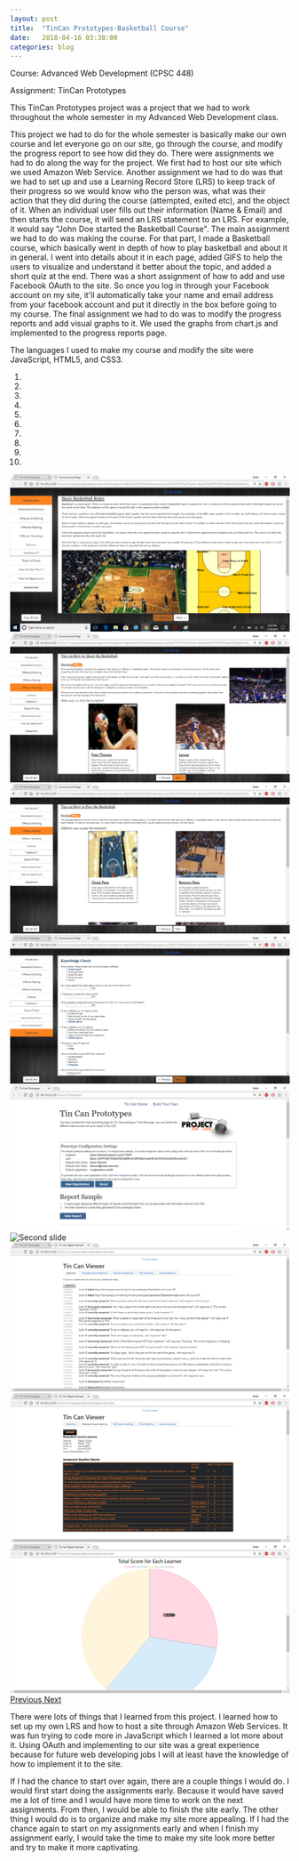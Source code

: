 ```yaml
---
layout: post
title:  "TinCan Prototypes-Basketball Course"
date:   2018-04-16 03:38:00
categories: blog
---
```

Course: Advanced Web Development (CPSC 448)

Assignment: TinCan Prototypes

This TinCan Prototypes project was a project that we had to work throughout the whole semester in my Advanced Web Development class.

This project we had to do for the whole semester is basically make our own course and let everyone go on our site, go through the course, and modify
the progress report to see how did they do. There were assignments we had to do along the way for the project. We first had to host our site which we used Amazon Web Service. 
Another assignment we had  to do was that we  had to set up and use a Learning Record Store (LRS) to keep 
track of their progress so we would know who the person was, what was their action that they did during the course (attempted, exited etc), and the 
object of it. When an individual user fills out their information (Name & Email) and then starts the course, it will send an LRS statement to
an LRS. For example, it would say "John Doe started the Basketball Course". The main assignment we had to do was making the course. 
For that part, I made a Basketball course, which basically went in depth of how to play basketball and about it in general. I went into details about it in each page,
added GIFS to help the users to 
visualize and understand it better about the topic, and added a short quiz at the end. There was a short assignment of how to add and use Facebook OAuth to the site. So once you log 
in through your Facebook account on my site, it'll automatically take your name and email address from your facebook account and put it directly
in the box before going to my course. The final assignment we had to do was to modify the progress reports and add visual graphs to it. We used
the graphs from chart.js and implemented to the progress reports page.

The languages I used to make my course and modify the site were JavaScript, HTML5, and CSS3.

<div id="carouselExampleIndicators" class="carousel slide" data-ride="carousel">
    <ol class="carousel-indicators">
        <li data-target="#carouselExampleIndicators" data-slide-to="0" class="active"></li>
        <li data-target="#carouselExampleIndicators" data-slide-to="1"></li>
        <li data-target="#carouselExampleIndicators" data-slide-to="2"></li>
        <li data-target="#carouselExampleIndicators" data-slide-to="3"></li>
        <li data-target="#carouselExampleIndicators" data-slide-to="4"></li>
        <li data-target="#carouselExampleIndicators" data-slide-to="5"></li>
        <li data-target="#carouselExampleIndicators" data-slide-to="6"></li>
        <li data-target="#carouselExampleIndicators" data-slide-to="7"></li>
        <li data-target="#carouselExampleIndicators" data-slide-to="8"></li>
        <li data-target="#carouselExampleIndicators" data-slide-to="9"></li>
    </ol>
    <div class="carousel-inner">
        <div class="carousel-item active">
            <img class="d-block w-100" src="/../TinCan/Basketball Course.png" alt="First slide">
        </div>
        <div class="carousel-item">
            <img class="d-block w-100" src="/../TinCan/Basketball Course Part 2.png" alt="Second slide">
        </div>
        <div class="carousel-item">
            <img class="d-block w-100" src="/../TinCan/Basketball Course Part 3.png" alt="Third slide">
        </div>
        <div class="carousel-item">
            <img class="d-block w-100" src="/../TinCan/Basketball Course Quiz.png" alt="Second slide">
        </div>
        <div class="carousel-item">
            <img class="d-block w-100" src="/../TinCan/Home Page.png" alt="Third slide">
        </div>
        <div class="carousel-item">
            <img class="d-block w-100" src=="/../TinCan/Home Page Part 2.png" alt="Second slide">
        </div>
        <div class="carousel-item">
            <img class="d-block w-100" src="/../TinCan/View Report Statement Page.png" alt="Third slide">
        </div>
        <div class="carousel-item">
            <img class="d-block w-100" src="/../TinCan/View Report Basketball Course Page.png" alt="Second slide">
        </div>
        <div class="carousel-item">
            <img class="d-block w-100" src="/../TinCan/View Report Basketball Course Page with Graphs.png" alt="Third slide">
        </div>
    </div>
    <a class="carousel-control-prev" href="#carouselExampleIndicators" role="button" data-slide="prev">
        <span class="carousel-control-prev-icon" aria-hidden="true"></span>
        <span class="sr-only">Previous</span>
    </a>
    <a class="carousel-control-next" href="#carouselExampleIndicators" role="button" data-slide="next">
        <span class="carousel-control-next-icon" aria-hidden="true"></span>
        <span class="sr-only">Next</span>
    </a>
</div>

There were lots of things that I learned from this project. I learned how to set up my own LRS and how to host a site through Amazon Web Services. 
It was fun trying to code more in JavaScript which I learned a lot more about it. Using OAuth and implementing to our site was a great experience
because for future web developing jobs I will at least have the knowledge of how to implement it to the site.

If I had the chance to start over again, there are a couple things I would do. I would first start doing the assignments early. Because it would have saved
me a lot of time and I would have more time to work on the next assignments. From then, I would be able to finish the site early. The other thing 
I would do is to organize and make my site more appealing. If I had the chance again to start on my assignments early and when I finish my assignment early,
I would take the time to make my site look more better and try to make it more captivating.